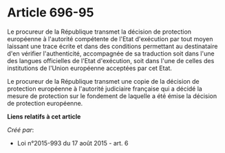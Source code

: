 # Article 696-95

Le procureur de la République transmet la décision de protection européenne à l'autorité compétente de l'Etat d'exécution par
tout moyen laissant une trace écrite et dans des conditions permettant au destinataire d'en vérifier l'authenticité,
accompagnée de sa traduction soit dans l'une des langues officielles de l'Etat d'exécution, soit dans l'une de celles des
institutions de l'Union européenne acceptées par cet Etat. 

Le procureur de la République transmet une copie de la décision de protection européenne à l'autorité judiciaire française
qui a décidé la mesure de protection sur le fondement de laquelle a été émise la décision de protection européenne.

**Liens relatifs à cet article**

_Créé par_:

  - Loi n°2015-993 du 17 août 2015 - art. 6
